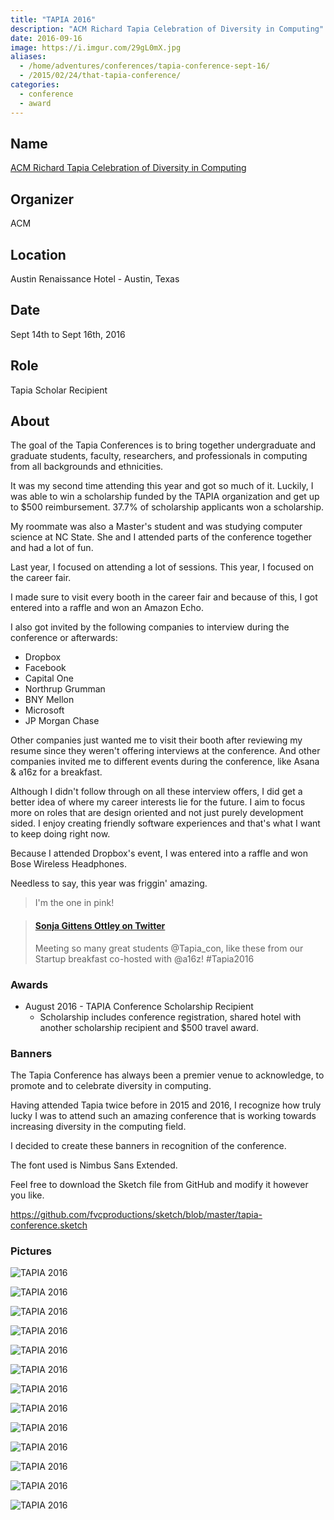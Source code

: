```yaml
---
title: "TAPIA 2016"
description: "ACM Richard Tapia Celebration of Diversity in Computing"
date: 2016-09-16
image: https://i.imgur.com/29gL0mX.jpg
aliases:
  - /home/adventures/conferences/tapia-conference-sept-16/
  - /2015/02/24/that-tapia-conference/
categories:
  - conference
  - award
---
```


## Name

[ACM Richard Tapia Celebration of Diversity in Computing](https://tapiaconference.org "ACM Richard Tapia Celebration of Diversity in Computing")

## Organizer

ACM

## Location

Austin Renaissance Hotel - Austin, Texas

## Date

Sept 14th to Sept 16th, 2016

## Role

Tapia Scholar Recipient

## About

The goal of the Tapia Conferences is to bring together undergraduate and graduate students, faculty, researchers, and professionals in computing from all backgrounds and ethnicities.

It was my second time attending this year and got so much of it. Luckily, I was able to win a scholarship funded by the TAPIA organization and get up to $500 reimbursement. 37.7% of scholarship applicants won a scholarship.

My roommate was also a Master's student and was studying computer science at NC State. She and I attended parts of the conference together and had a lot of fun.

Last year, I focused on attending a lot of sessions. This year, I focused on the career fair.

I made sure to visit every booth in the career fair and because of this, I got entered into a raffle and won an Amazon Echo.

I also got invited by the following companies to interview during the conference or afterwards:

- Dropbox
- Facebook
- Capital One
- Northrup Grumman
- BNY Mellon
- Microsoft
- JP Morgan Chase

Other companies just wanted me to visit their booth after reviewing my resume since they weren't offering interviews at the conference. And other companies invited me to different events during the conference, like Asana & a16z for a breakfast.

Although I didn't follow through on all these interview offers, I did get a better idea of where my career interests lie for the future. I aim to focus more on roles that are design oriented and not just purely development sided. I enjoy creating friendly software experiences and that's what I want to keep doing right now.

Because I attended Dropbox's event, I was entered into a raffle and won Bose Wireless Headphones.

Needless to say, this year was friggin' amazing.

> I'm the one in pink!

<blockquote class="embedly-card"><h4><a href="https://twitter.com/SonjaOttley/status/776506790724841472">Sonja Gittens Ottley on Twitter</a></h4><p>Meeting so many great students @Tapia_con, like these from our Startup breakfast co-hosted with @a16z! #Tapia2016</p></blockquote>
<script async src="//cdn.embedly.com/widgets/platform.js" charset="UTF-8"></script>

### Awards

- August 2016 - TAPIA Conference Scholarship Recipient
  - Scholarship includes conference registration, shared hotel with another scholarship recipient and $500 travel award.

### Banners

The Tapia Conference has always been a premier venue to acknowledge, to promote and to celebrate diversity in computing.

Having attended Tapia twice before in 2015 and 2016, I recognize how truly lucky I was to attend such an amazing conference that is working towards increasing diversity in the computing field.

I decided to create these banners in recognition of the conference.

The font used is Nimbus Sans Extended.

Feel free to download the Sketch file from GitHub and modify it however you like.

https://github.com/fvcproductions/sketch/blob/master/tapia-conference.sketch

### Pictures

![TAPIA 2016](https://lh3.googleusercontent.com/NzrWojac76GXa1KsZhwua6ztgGsRUo958KTEzpjkrG4LUiP2EePp3MUWVAFv3dMMAVHmyZXUUP5l2yv-NjP_lVIMw3OQ99j3iAb3m2npdhy5b0uPU92ii3sQTATzgfJfoEF0no2hw_w_wE-GMzWRyzJ5RmE_SxdDd2TToY_7c6DXZDG2YRF1v-mmXiNpuEUMnKIBK3ikG1IEP2VERTbFtwl25JdAT-yY5lOSJS9rnorGg7z_9NKSfCliPRXhfF4Lx2TxQvwyt0HS_VFnwnxFFbQHDKND0WpK6H0oHNTGoffL7M4ZWVIJERVwBjHdCoRm4jvIfLJg0Tt-ByhKEnFZcqvcutSUPY5X4kxd9vv-I0CKmZ75v2KZMS8QReFb_jh6lzgWp6TyljGXPNSCUpc0foV9a-zMMOuL8BZlWc-sbtj04GwU-MvgSZms2-g2owSuDQXWUCP5uunRa4P-R55SmnVqeTbm7FRWhIw1D5pu1qn1j4zs6kel7de70ptOEn5mY73hrr1i9M5_e1FgKDdSBqrXO0x5rXuftIgJjrV-cARzJV4-3y8DV_pjXLpiSLGVhwr1tsm5q1pZP6CT5GRjlMzHc89dohzLmNXnCrYPcnzQ-mRobnFi2wQiofifWxxa=w196-h969-no)

![TAPIA 2016](https://lh3.googleusercontent.com/DE9IVdcOF63VV-Ik6QAACqz7OW68UI2TC7bYqTB71GLYhDtLvZ0PQ6L8_35EL8qD8Eb03D90YOJVYXdBxMCSapi6Tsj8aRqm19mcYloyo0uj97za8TAWMIZGQW9Ps-Y8swXMfqK72DmiOekCUt7EqrHzW5i4HFAKdIcEfs3PpARrTanPi-boAHRnFQGhFZIAFqZ6f4xsPlpmsJ9St9RXFFf20vZ4XWE262kMIiATt6ft61VIQdtkYuDXCi1qCMP8lZhDIMfBTRnlnXTA_7aEWQNLxCLkmhVQz01-GTWUtcSUYasgTMmAis8UGbjnKAW1PT2FsTArBzMF9AR1AptHxA7cl_m4pBJpiZ8pIt2wnI3zij59djns8y0yx_YAxY_4ccZ_gGwp7OS66rCowe017n92qVDZnmv2qM44TEDcjJEEgwLoAdCTqIk2nhF_Cr8_HjiVMw1kEvQXADomMfWuLdXsF_RBEU5k79TEyM363K6Nw6s9naWCFSi2AhZAlBL3WFwSIsz09v0ciP62WAAIkDWkDFVLCx9jLy2wtRsdcAnwHvEKmSN0jFAELfhgRe38cAD90lZt-xv4GiVCki9EwJ6uMFRsKoa2XikZFPearuTiqHD9B5B4IrTJnZBLssD8=w1292-h969-no)

![TAPIA 2016](https://lh3.googleusercontent.com/F9HguK_Hiz4Z9hK4hjIU_MMLoBUQfjIJRDVjsjapEVs7lerjwZ6dBMD7hTffFw8AwPED9yQr9_zpITDFwCziC21XlCJPXaiL_4X0LeJSo18EfMPaSIcSUKAyNS1CUE7Gb28PxH-NPKeVeuavz2uE53RxWFEVfsO8-ovWiMAKQu0_5MMXCAYgUzpfKKYMxllDPZv_mw0vourfitRvtyM0urfHWjxGvJiRzcUbGewoj1V0Fbz9AdlZsFHJrf3ozAFoKRN1na46GCUCiYZlUCfkze4rTrnQyMvoIL0N4cpCtYmp9sy_6E4xVyEumGY-vEilWxA4oN1GWuScCgrE2N_BFO_0_EiafOXLz45MolHYiKdbkcS1m3J5nra2JxGFy7_-yIeKLrG_yGnyxUco1UqCiQkcPgEbhOjC6xSwpkF0bDMr_u9oc2z2-BsJ70sRcjwqNpsW4h9W4_sXKF54IPMrcJhlnUvruXmT-4H5nK59X7L2jIKOYxmb9kZNzZj6Dami035zY56YIGnUvjEoVnnPdxsQdyyTn9scNAR_H-FtRhD9n3JV1QrMo_0U9_FtrxlJoYiO0oj70M49MJnQDWJlNCRkV54cIeqf03Jf9mrCTbStdRsN9K85mlqWC-gT9V0q=w1292-h969-no)

![TAPIA 2016](https://lh3.googleusercontent.com/lICWdGdvZ641hsNLvr-3FbRNOAiOF_nBrRwrZKlZNJ6b9yAt7kyLB-roshs4QZgTcfri24rmB4CqNWsnozCa9OZ1tmTITZffjhny04_UFNGvqcpyIeEdU7OOSKbxDnash3_GO3Y6Cp9ebtdHSwRcTYnF3TM9-9gmVHu5rTSiFZVYNADnpIBhvVlU6OMrE8-w_bxsiAbitA4Q1gbKi08LV-VPFs-hJ91_zwz0r-iQNZmgIYmhwkZ7wmcVYqHDif6hYEAbp7G9Acj0TqoBgs_pKP7OnK8d0P4zNWiPnTKARzja5qncF2_V9OD-RHLCXAIcsiYLFJD1_8yMCyXpdQVuQSbRiOZ6bw3xUy1cdgL6pkquwHXHLF9z-qSxZDjIjjS4C2esT9_jaoh58qAb5guaSAY9-CuTtyJ3wz2VoNLksxveZDEd30tPKkDbl8vyrKkjMkdQSH2ox-RhpkMTbv0Wdc5UzJEuz3m0E2DaZoWqq6jxGhTap8uRadKXCswKPG6i_NnX6e4RCc-Yeb0hFvTYoNZLpEWoXtDxoTgB54x4ZfCZGoG7-h5x04QcQakMvtfyUM1qfdQy_zw5SjW-QGPNfwAYVUuXhnsDzhEHZciXo5wj23cS61vPGvSk9sWMbVxs=w1292-h969-no)

![TAPIA 2016](https://lh3.googleusercontent.com/LBkhTN84ao7XvzdZjI9XAych-y8XDyhDsFCu8Jh6QiP2RO5bqw8hYOsZsWx1i68YnBzjRRdgTT-VEbG56FcBQMaIA2448c7FlGsSPhlOmTQktJvGRT6TgYZL2_qO6_YmNIqvBDHVcU-RoiDcQbNfD2MVNY1_2TdwP0lB0EtPQFgmx5UTYbTrEY7GCCufCtuqMJlyOphk9oDubjAlej7QvO77sDmBm8FU6HNx9dA6Ots6pEV30W57XCA1ByO3f2-5lgY5UV_mKaJ0JkQEHkINTEBqz-AA28Va-ZMfRT4d3VO0rj-XxXi_FuYVKRXfW2GHzZFGcQwfaPJkx6T4fYnavSwkEyNxkQyhl-k2m7C4NzvDpJlU4LspY5y2UicPhajNiGgIs3RvXxs4WtNAaD8bx0fp0a6r8U5-y9oNHuQ_l7XBoD4N86dUDJ5a9EuDY7zu4heAg_XkU3YsSs2aw5KxkHB2Zf8HZONUiEkc6IlsQibfWXqjR_4LURxMPB585KlWEoj5rEopQNbg5nkEoiY2CXdux4AbRJ7EivUZ5Zpe-aKt_14NHlqFiyo_oD9OxSS2VkAk-2M7LY_ok8Desg8aDrSKmvZBmPYjfXEhgvJMizKu3E24fMHt842Dq6Nm2mYb=w1292-h969-no)

![TAPIA 2016](https://lh3.googleusercontent.com/mVCqqTEnW-1dwNWPd-fiwSqUQFAFfKHgYjYhkymN_eV3retc-3SMz92npRTuILqOMTEblshaIjSj21k1UAtKvKaBdThLz7Qc-_yjnDhYO_wWQRBuCQeIW62XOXGLxNOvuYvOaf03IuRJiieyRYyomf2WzdAj8eHl9hnVtYA3PHk4_YT4GLdCSd3PX2NfYqJEP2sIjOimDXWu0-LQkdmXZ3XtSqthR8gC2g9mFHUM9Vd6dKPobIhAdqKYLdDb4x5jmZir0AEWz5VJuXOrOSkgGmuS_MVd2V0vNirOXTi3FxJ7fhCZn0ekyIgdQfGDCjJGqRbjfKEdvUaeYvbvIWn_xZvgI9k09WLDItVb4-pNeExrmk43ZMjc5Pqy891NfecwiTQ0FZFOd2-rkhzTsisVr3gJC3qTbaPyqkKnCcvhA0T6tagQDQE2j5zI7xYu77_mSsCDTmzJ2NpJqlOD66nj5_Zo59nKlrX9l0WX-Mx9DK5Wi5aA3QC1CXzUdbRICB6x9zgq7UCvme5Z3Cjfr7sqhKnFeTvi86oIoNYucqmx3m3JzsX0JIEE5YQDYulgr9yaScih_FjPeug2cqHPqxgIP4HuIdPO_G1Fb1SrE6onlB82jKMEUHkFAISX7W3nQmrU=w1292-h969-no)

![TAPIA 2016](https://lh3.googleusercontent.com/oxxi2xWwwh3GQV4wHVuFh0RRMUxnDgbIAcAsHyTd7buStYAPPmdIBruncVpCJMTeYwxzFu7WG9Gy78-a_QK3Z_qZ3AH-3yWhb-g3SFaD5zppoJ8Le0D-VMXYUByKATOOoe239d00sT7DyybsmGDmx1-gdBc4-7ImXaBkySI7UCDpVjqEIMH8UXnFZD8opYkuWJ32Y3f66squK-gB3cOyCMj5Vznp7d3s_AjkZxOLc3gRnuHkGDJ4ht8LzN-0wMjE8eODAjMseIx6lzn5JsNa0QKwN23CYnkmeFFVHyRhCjgCsGxJRZZUzXfHSYIsyBn66T7PfYrz5XH4eOAgHs7-ApKY-GuNWKolzFPJbs3XCu-ef8djlK9wp7-9v2dL_7j-0-McaG2qRO5kZ_9J_rBHVYAJHqVZUSHKGVv561uME7on4yZZZ7Ab4ylNJMcuhCMs0HUKwhhWmOxfgRYbNz1sAYRK9HC0qBhkwLKcZGNbwHikmdnI-FDB9LlYhq5N40tXjweJw9fqZbhX89Z21vIzHdPNpirdg_R5lemE2jxulXAWXy9lKKViS9Vmeebj86Y1Zw37Xt6UsSdF7DTDLSa3ERvZYzspLEdv9nMpTP-CJDwpMBrHx7Ys4wZquDnZKa0g=w670-h447-no)

![TAPIA 2016](https://lh3.googleusercontent.com/N3iloTwHzIoYFdf_nqJ28Kv8r3bih4n2ZkOkBkijJlD8hNULiyRAON_SsyPz25r7uCJ9BJaonY6J5z01HH7mfeJIBiYtr_ddRVnPPgKP7ODuYPK6bu6NQRTq5LsvYsSavcLmjHr-Lt3hVaHwFfNHPNcRfyEwRrqvjNYwbh_gAbLTmgQ5AmC7DrHhpM2BFaeltfn6tPp5xPMF2jcow0YTT4EtZte9mvdzhQKQ4Qag8xY1KA85tPWe377RWGGVW7Is_Yg1Ia07DZ_w53UP8RNsq35gwCHpqETWoFDv9pUQeeGm5pFG1iT_0D_2Da1hEpPcIW393jSsyoIvXoVoSMRWY6O_HgUQ4yo-BaPBCR4d2rAYaI8-r1eDJfnoPEs2bMXmQTmW5MhQnTLK5L2t8kKelRz1NNtnJrOZQ4-opDwtCuxnAvOyXLyjCaAOkAcXN8CSImgLLiWyMhBHRfuSJEF-oBrqwTw2i39rdQXWGDz_upcCx1oBkFqQJjQSSehHOdxmhA7YjeEX6qMcafCVgHIEakvRucqGqx4o1Uttcn7tzQUVbROzrvJmO2yPH987ARgT6pe2EdtcBYJlDBCIpqAE4soVdwFjIBnwWqxegkkg3P1zbDGKjfOmuo_ghG9nBIO6=w1292-h969-no)

![TAPIA 2016](https://lh3.googleusercontent.com/_RovdXKkaGKY-5L0xjT580jV2hGBdH3R_cZTP8p0vGOeIECi17-qykkFJLqbo_-NHcU30QbfhvOLkeVOIOSmbbSQHcOg5-nGLxhLJeJHwASuIDQnewqaLgYbkw9za6hB_x0kkql0YuJCd2VhlCAciFEdoYVnc7odc3ZLgFF_pO3HnJxzC41ij4MWi8uSWkk5ipjRyg3XNcAO5lXHgg9anCAE5fLHo9XavJlMf6zJOEvSlPsE_NFY5gZrY2n7EdPXnRbYr1AV1O4sVhUBlWkUFEGoJOnS3TRJGE1xHDo8_JhjMFCukc7KKAs2ZzSe3zT17vLoYv3zXPhI0RZXnAfjyK1aPwmTjc8KSh2KVWJCdXQ7yrRbMP_n1EEh9adisi57-ViXt37HbSvGHnSL8GqflsjsVlvveCFZJ3AU23UKiLwoqXgD1WdFb06Q-OmiGbJ2mMx2EEwSLIsKYL07odfQwln3zoLwQptZVf1dufd0sO178nP2LZ8ZF8q8s-E0yJK1B-SCP6z7EupyBGSajeBcvNMXf5iYMHkjwLo6cP_W3hOvzalZSzOfbEqpQ-wJZm7SV1nEjIerRuzVvCpXO3mgYqxfMMDTXDnKLjRW6SrVhqzYiSYPrb2yaGtUm6JvK46B=w1729-h969-no)

![TAPIA 2016](https://lh3.googleusercontent.com/LRgYFDrA16o4pRW9fj_VfWSUReIvAuATEfXTGOTBuKF35SlsZU98lbQ-oeaw-bqgp8s_wRCfQju-gDRCcHYEMT1HRUe4R-9vVrSR1HanFCloEhJ0Tst-KWmrUq4fNVg14Q-88VlFeQxbSbPQLVgfDyoW75clPwOPdcz1rje-MvS-1-JBW3EQBnonm__hgHbXacBP4DDy8g0euY4YkCfByVoutiiBzwHlHPIrbEgNyE4L4wrbWfhZeT6_vjQQga_soETjBCPVB5MK55K9f969Aii1h83GapYcsLyW3KAwOjsOChRrNodSPDWsEaz8lZhcX77AgoOg3xF9uU4MDcwWrkM1n7dmYV5nrv7ui7z0X1m0nTF2REbsoNxKb7I1bT8sH678k0sVO_0ZWLRU--7F2d90KWb-JxG0aJ7igHEgxJsvOXIvbE9QYvvNpUwiaiyOoBUDwsHGl8VBjhMzxJIDLooq937hC0s58mesJTWuUf5jTEb_GP_qGBNNI-t9avhtLGfYuKoF5J8zy27DjD8jDPy-q_k4X8yiD9zJ8pctm-t6NHkLc-kDctz8HQcMfulh_iIlTkWXTvwYQp5rHBi1Kh1zzL0hj_vBAGSt8UG18Vj10wrAPKCm7gjapW-Cx-9p=w1618-h969-no)

![TAPIA 2016](https://lh3.googleusercontent.com/OUqwBdXQalFw50DoF-iFJq4dnIMZ9KEemYEnxJw_2CchUND2xV2z31niHj9LZgcPKpxjKwPlgV6CAv3q6izglPLuGFmiNtUP7E9s3uR6XyRDzoa0GWJUMZuaL7nrOleABdkrEEq9H6VFHM251L-NFxew96UEfXBrEOL3jgxeEYk6wUarWV_gCOQGEYbdPNjCaGN3Zrx7shaPpFX7slul1DGQLBxQhkcLeZ9emTqB8NCFz-qMiNSO3NA3NLJrPtNEmM7es3zqDg0iw_VJqJN2TJ2eQzkQWhu_C_LCQlKophuUG4ItEQlvCDJN2XgIrul6SEwP3SU42gI5h5xvqijnvp-_RKe5Tqk3MlDFwfUOzxle1UQRYYeSVHZTWJTl3x9pjL9_VcEQlvMXfuRwUsrMNxLPWu_ym1SrT-D1zdPsa2L_YfCQRmV0Pe9VqDEBcy-4-cuSFAfeRxyWhuYny6XfTHE4EaSizabwPqQnZyPjFVRfcDF4mOukny7BnAROFKTENwWCM4C1zAWscPisBjaekCC_wMJjpMQJ14mzmiTNMbq3XbFzrVQ5ZOGCnxZ0p4wNUmp6Z4RvPWcHpVdwHVOetlzgxghCiikz3ikCGETfoPz0C0OB5Y4Bfjy6puSh63Bu=w1292-h969-no)

![TAPIA 2016](https://lh3.googleusercontent.com/jcqzkxST8uZFZ7MepiVoDBrCjXiGXCFEg8av4JY_E0f1cTsBs_pSxCpxxvwUOw__W0dhnVqyGveraPzmhVzN1y7CHYg3IliEgxJi0RcLiYzHlX7Pjr4ocDWW_J62XHr0ksdlogzMJZKtX5xn_RRyxrs8OySW7Ua58W-D7YCOirTcNSPyBGM1cDpVTlxh0CESQC3SJrnoztvh9SJ2uCQToye5vqdZKzH8NmqHYI01255kdWIfSI8R2NowiURPXJgs5g0jSHwQAiAQ4xOAYmWDVVKWOkxdhhW-tfYXzFJbVm1M-VQu54kHu16SUkKyI5ifxT5gKuLJmJCCmNOrIgQfcgMGUEMDUWy4CbNlnHAylsSuNtHh4ywh9JWyE8Fu10hXCGxeSVYTc07PTWHMFkJCkWya9m-_TWYH4x5VLOY2anY6DHTXb0QhcHQ-OPkwH-JhykUyKuaVw19Tpb6SL44TYS3EYY3h9SPxpf3cCR6pKMb7d1mUtIyYMowffwag-Rj555z5CWr_JZQBkqUZRGkORf_9bGLiD83ryLRjQSnLagJYILw5LSqubdm4aTLgBGjUXAPodVXtYYtfNxA-OjsMHlbDm1AZW4eW3WWynvSnRNMnogytLxavjKghVBuhEvWa=w1292-h969-no)

![TAPIA 2016](https://lh3.googleusercontent.com/7CVugb9Co1OMQ7gcEw7xg8J2IH-VzITq76MsnRQ2IZJVxj3nS3GAafNUFfxlXC6xQiP4vtXoh8cStfcghmomv2OmvCFbdOeaWK3qOdd25txQJfnymdmUUTrsr4ut9cfmekinW4dmE88SHPVFOIj0bOUWP1Jpp98wog_XFI-IsLOMCfI9awkNlrjizXV-tjtF2ysVaglBIqZMjlfYdtnoIkzeo0ShmipzLGmKxYZAAv6D9ZleZDNeW-zFGbDlMGcIuQs2KB7-dq2gOsME-aNFOI-NvwYsNDGw2k-k0GqCo6wesbw3Q2jK8cl-idzvG5o_7ToddXUqOnmNysiEo0Dwf9WQGkPj1GUuP2uwoM77T0MKdntVpuO-DmTHKgx50Cjh9ghkfMOoG0n2Dc3Noe3ecp6ujizhTZz0y099bSim__tj5mHgxQABwobyhGHY31Mcbbxh48klsejAn9I1HsezBNqZJ7XQIJeBs9v4GzNoHP0_bKbCumWgpSmioWu04LKCiikCI60BVuJKr52dH8CsujeUziDYju-P_dQC8-WMYHUeNcrHL2Wsc_ngAvgFmdg8ZuEdGjm0DItOnzlw0QTn9CICP92bQdtMzYpVnnCwHgGvPQX9zR9GMoPnSobB3Sok=w1292-h969-no)
